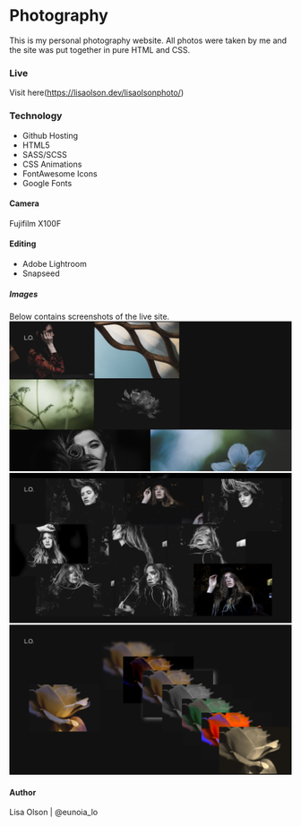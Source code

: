 # Photography 
This is my personal photography website.  All photos were taken by me and the site was put together in pure HTML and CSS.

### Live
Visit here(https://lisaolson.dev/lisaolsonphoto/)

### Technology
- Github Hosting
- HTML5
- SASS/SCSS
- CSS Animations
- FontAwesome Icons
- Google Fonts

#### Camera
Fujifilm X100F

#### Editing
- Adobe Lightroom
- Snapseed

##### Images
Below contains screenshots of the live site.
![Progress Bar Illustrations on whiteboard](img/lisaolsonphoto3.png)
![Progress Bar Illustration](img/lisaolsonphoto2.png)
![Progress Bar](img/lisaolsonphoto.png)

#### Author
Lisa Olson | @eunoia_lo
